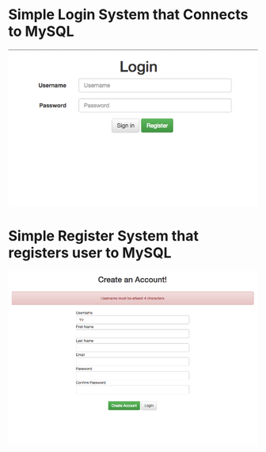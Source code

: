 Simple Login System that Connects to MySQL
==============

<img src="img/i1.png">

Simple Register System that registers user to MySQL
==============

<img src="img/i2.png">

